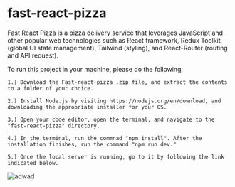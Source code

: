 # fast-react-pizza
Fast React Pizza is a pizza delivery service that leverages JavaScript and other popular web technologies such as React framework, Redux Toolkit (global UI state management), Tailwind (styling), and React-Router (routing and API request).

To run this project in your machine, please do the following:
  
    1.) Download the Fast-react-pizza .zip file, and extract the contents to a folder of your choice.
    
    2.) Install Node.js by visiting https://nodejs.org/en/download, and downloading the appropriate installer for your OS.
    
    3.) Open your code editor, open the terminal, and navigate to the "fast-react-pizza" directory. 

    4.) In the terminal, run the commnad "npm install". After the installation finishes, run the command "npm run dev."

    5.) Once the local server is running, go to it by following the link indicated below.


![adwad](https://github.com/franxX123/fast-react-pizza/assets/38338252/79ec243d-4147-4947-a778-a04a6776f799)
